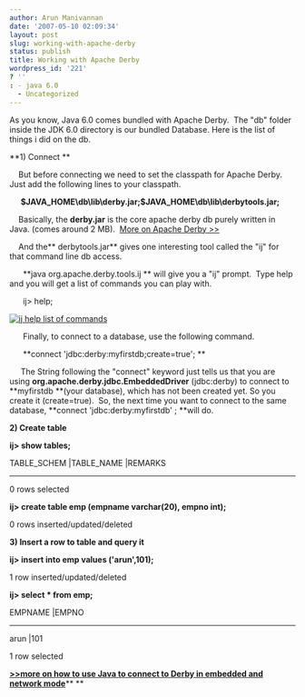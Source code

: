 ```yaml
---
author: Arun Manivannan
date: '2007-05-10 02:09:34'
layout: post
slug: working-with-apache-derby
status: publish
title: Working with Apache Derby
wordpress_id: '221'
? ''
: - java 6.0
  - Uncategorized
---
```


As you know, Java 6.0 comes bundled with Apache Derby.  The "db" folder inside
the JDK 6.0 directory is our bundled Database. Here is the list of things i
did on the db.

**1) Connect **

    But before connecting we need to set the classpath for Apache Derby. Just
add the following lines to your classpath.

     **$JAVA_HOME\db\lib\derby.jar;$JAVA_HOME\db\lib\derbytools.jar;**

    Basically, the **derby.jar** is the core apache derby db purely written in
Java. (comes around 2 MB).  [More on Apache Derby >>][1]

    And the** derbytools.jar** gives one interesting tool called the "ij" for
that command line db access.

      **java org.apache.derby.tools.ij ** will give you a "ij" prompt.  Type
help and you will get a list of commands you can play with.

      ij> help;

[![ij help list of commands][2]][3]

      Finally, to connect to a database, use the following command.

      **connect 'jdbc:derby:myfirstdb;create=true'; **

     The String following the "connect" keyword just tells us that you are
using **org.apache.derby.jdbc.EmbeddedDriver** (jdbc:derby) to connect to
**myfirstdb **(your database), which has not been created yet. So you create
it (create=true).  So, the next time you want to connect to the same database,
**connect 'jdbc:derby:myfirstdb' ; **will do.

**2) Create table**

**ij> show tables;**

TABLE_SCHEM |TABLE_NAME |REMARKS

------------------------------------------------------------------------

0 rows selected

**ij> create table emp (empname varchar(20), empno int);**

0 rows inserted/updated/deleted

**3) Insert a row to table and query it**

**ij> insert into emp values ('arun',101);**

1 row inserted/updated/deleted

**ij> select * from emp;**

EMPNAME |EMPNO

--------------------------------

arun |101


1 row selected

[**>>more on how to use Java to connect to Derby in embedded and network
mode**][4]** **

   [1]: http://db.apache.org/derby/

   [2]: http://www.arunma.com/wp-content/uploads/2007/05/ij-help.thumbnail.JPG

   [3]: http://www.arunma.com/wp-content/uploads/2007/05/ij-help.JPG (ij help
list of commands)

   [4]: http://db.apache.org/derby/papers/DerbyTut/embedded_intro.html

